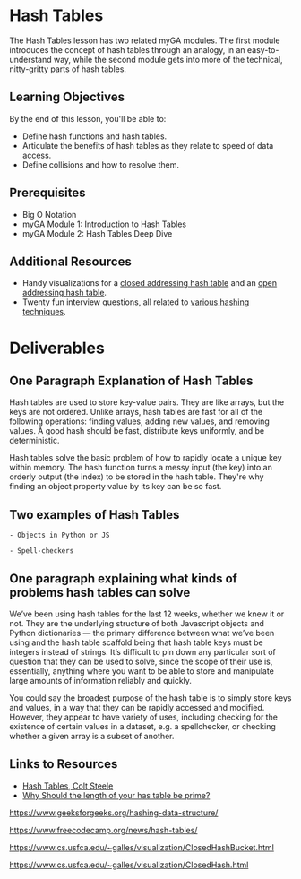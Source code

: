 # Hash Tables

The Hash Tables lesson has two related myGA modules. The first module introduces the concept of hash tables through an analogy, in an easy-to-understand way, while the second module gets into more of the technical, nitty-gritty parts of hash tables.

## Learning Objectives

By the end of this lesson, you'll be able to:

- Define hash functions and hash tables.
- Articulate the benefits of hash tables as they relate to speed of data access.
- Define collisions and how to resolve them.

## Prerequisites

- Big O Notation
- myGA Module 1: Introduction to Hash Tables
- myGA Module 2: Hash Tables Deep Dive

## Additional Resources

- Handy visualizations for a [closed addressing hash table](https://www.cs.usfca.edu/~galles/visualization/OpenHash.html) and an [open addressing hash table](https://www.cs.usfca.edu/~galles/visualization/ClosedHash.html).
- Twenty fun interview questions, all related to [various hashing techniques](https://www.geeksforgeeks.org/top-20-hashing-technique-based-interview-questions/).

# Deliverables

## One Paragraph Explanation of Hash Tables

Hash tables are used to store key-value pairs. They are like arrays, but the keys are not ordered. Unlike arrays, hash tables are fast for all of the following operations: finding values, adding new values, and removing values. A good hash should be fast, distribute keys uniformly, and be deterministic.

Hash tables solve the basic problem of how to rapidly locate a unique key within memory.  The hash function turns a messy input (the key) into an orderly output (the index) to be stored in the hash table.  They're why finding an object property value by its key can be so fast.

## Two examples of Hash Tables

`- Objects in Python or JS`

`- Spell-checkers`

## One paragraph explaining what kinds of problems hash tables can solve

We’ve been using hash tables for the last 12 weeks, whether we knew it or not. They are the underlying structure of both Javascript objects and Python dictionaries — the primary difference between what we’ve been using and the hash table scaffold being that hash table keys must be integers instead of strings. It’s difficult to pin down any particular sort of question that they can be used to solve, since the scope of their use is, essentially, anything where you want to be able to store and manipulate large amounts of information reliably and quickly.

You could say the broadest purpose of the hash table is to simply store keys and values, in a way that they can be rapidly accessed and modified.  However, they appear to have variety of uses, including checking for the existence of certain values in a dataset, e.g. a spellchecker, or checking whether a given array is a subset of another.

## Links to Resources

- [Hash Tables, Colt Steele](https://cs.slides.com/colt_steele/hash-tables#/2/0/2)
- [Why Should the length of your has table be prime?](https://medium.com/swlh/why-should-the-length-of-your-hash-table-be-a-prime-number-760ec65a75d1)

https://www.geeksforgeeks.org/hashing-data-structure/

https://www.freecodecamp.org/news/hash-tables/

https://www.cs.usfca.edu/~galles/visualization/ClosedHashBucket.html

https://www.cs.usfca.edu/~galles/visualization/ClosedHash.html
